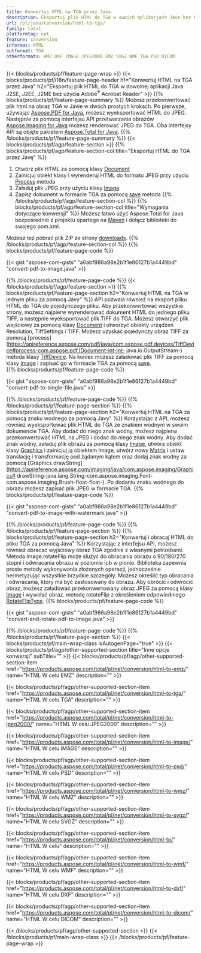 ```yaml
---
title: Konwertuj HTML na TGA przez Java
description: Eksportuj plik HTML do TGA w swoich aplikacjach Java bez korzystania z aplikacji innych firm
url: /pl/java/conversion/html-to-tga/
family: total
platformtag: net
feature: conversion
informat: HTML
outformat: TGA
otherformats: WMZ DXF IMAGE JPEG2000 EMZ SVGZ WMF TGA PSD DICOM
---
```

{{< blocks/products/pf/feature-page-wrap >}}
{{< blocks/products/pf/i18n/feature-page-header h1="Konwertuj HTML na TGA przez Java" h2="Eksportuj plik HTML do TGA w dowolnej aplikacji Java J2SE, J2EE, J2ME bez użycia Adobe<sup>&reg;</sup> Acrobat Reader" >}}
{{% blocks/products/pf/feature-page-summary %}}
Możesz przekonwertować plik html na obraz TGA w Javie w dwóch prostych krokach. Po pierwsze, używając [Aspose.PDF for Java](https://products.aspose.com/pdf/java/), możesz wyeksportować HTML do JPEG. Następnie za pomocą interfejsu API przetwarzania obrazów [Aspose.Imaging for Java](https://products.aspose.com/imaging/java/) możesz renderować JPEG do TGA. Oba interfejsy API są objęte pakietem [Aspose.Total for Java](https://products.aspose.com/total/java/).
{{% /blocks/products/pf/feature-page-summary  %}}
{{< blocks/products/pf/agp/feature-section >}}
{{% blocks/products/pf/agp/feature-section-col title="Eksportuj HTML do TGA przez Javę" %}}
1. Otwórz plik HTML za pomocą klasy [Document](https://apireference.aspose.com/pdf/java/com.aspose.pdf/Document)
2. Zainicjuj obiekt klasy i wyrenderuj HTML do formatu JPEG przy użyciu [Process](https://apireference.aspose.com/pdf/java/com.aspose.pdf.devices/JpegDevice#process-com.aspose.pdf.Page-java.io.OutputStream-) metoda
3. Załaduj plik JPEG przy użyciu klasy [Image](https://apireference.aspose.com/imaging/java/com.aspose.imaging/Image)
4. Zapisz dokument w formacie TGA za pomocą [save](https://apireference.aspose.com/imaging/java/com.aspose.imaging/Image#save-java.lang.String-com.aspose.imaging.ImageOptionsBase-) metoda
{{% /blocks/products/pf/agp/feature-section-col %}}
{{% blocks/products/pf/agp/feature-section-col title="Wymagania dotyczące konwersji" %}}
Możesz łatwo użyć Aspose.Total for Java bezpośrednio z projektu opartego na [Maven](https://repository.aspose.com/webapp/#/artifacts/browse/tree/General/repo/com/aspose/aspose-total) i dołącz biblioteki do swojego pom.xml.

Możesz też pobrać plik ZIP ze strony [downloads](https://downloads.aspose.com/total/java).
{{% /blocks/products/pf/agp/feature-section-col %}}
{{% blocks/products/pf/feature-page-code %}}

{{< gist "aspose-com-gists" "a0abf986a98e2b1f1e86127b1a4449bd" "convert-pdf-to-image.java" >}}


{{% /blocks/products/pf/feature-page-code %}}
{{< /blocks/products/pf/agp/feature-section >}}
{{% blocks/products/pf/feature-page-section  h2="Konwertuj HTML na TGA w jednym pliku za pomocą Javy" %}}
API pozwala również na eksport pliku HTML do TGA do pojedynczego pliku. Aby przekonwertować wszystkie strony, możesz najpierw wyrenderować dokument HTML do jednego pliku TIFF, a następnie wyeksportować plik TIFF do TGA. Możesz otworzyć plik wejściowy za pomocą klasy [Document](https://apireference.aspose.com/pdf/java/com.aspose.pdf/Document) i utworzyć obiekty urządzeń Resolution, TiffSettings i TIFF. Możesz uzyskać pojedynczy obraz TIFF za pomocą [process](https://apireference.aspose.com/pdf/java/com.aspose.pdf.devices/TiffDevice#process-com.aspose.pdf.IDocument-int-int- java.io.OutputStream-) metoda klasy [TiffDevice](https://apireference.aspose.com/pdf/java/com.aspose.pdf.devices/TiffDevice). Na koniec możesz załadować plik TIFF za pomocą klasy [Image](https://apireference.aspose.com/imaging/java/com.aspose.imaging/Image) i zapisać go w formacie TGA za pomocą [save](https://apireference.aspose.com/imaging/java/com.aspose.imaging/Image#save-java.lang.String-com.aspose.imaging.ImageOptionsBase-).  
{{% blocks/products/pf/feature-page-code %}}

{{< gist "aspose-com-gists" "a0abf986a98e2b1f1e86127b1a4449bd" "convert-pdf-to-single-file.java" >}}

{{% /blocks/products/pf/feature-page-code  %}}
{{% /blocks/products/pf/feature-page-section %}}
{{% blocks/products/pf/feature-page-section  h2="Konwertuj HTML na TGA za pomocą znaku wodnego za pomocą Javy" %}}
Korzystając z API, możesz również wyeksportować plik HTML do TGA ze znakiem wodnym w swoim dokumencie TGA. Aby dodać do niego znak wodny, możesz najpierw przekonwertować HTML na JPEG i dodać do niego znak wodny. Aby dodać znak wodny, załaduj plik obrazu za pomocą klasy [Image](https://apireference.aspose.com/imaging/java/com.aspose.imaging/Image), utwórz obiekt klasy [Graphics](https://apireference.aspose.com/imaging/java/com.aspose.imaging/Graphics) i zainicjuj ją obiektem Image, utwórz nowy [Matrix](https://apireference.aspose.com/imaging/java/com.aspose.imaging/Matrix) i ustaw translację i transformację pod żądanym kątem oraz dodaj znak wodny za pomocą [Graphics.drawString](https://apireference.aspose.com/imaging/java/com.aspose.imaging/Graphics# drawString-java.lang.String-com.aspose.imaging.Font-com.aspose.imaging.Brush-float-float-). Po dodaniu znaku wodnego do obrazu możesz zapisać plik JPEG w formacie TGA. 
{{% blocks/products/pf/feature-page-code %}}

{{< gist "aspose-com-gists" "a0abf986a98e2b1f1e86127b1a4449bd" "convert-pdf-to-image-with-watermark.java" >}}

{{% /blocks/products/pf/feature-page-code  %}}
{{% /blocks/products/pf/feature-page-section %}}
{{% blocks/products/pf/feature-page-section  h2="Konwertuj i obracaj HTML do pliku TGA za pomocą Java" %}}
Korzystając z interfejsu API, możesz również obracać wyjściowy obraz TGA zgodnie z własnymi potrzebami. Metoda Image.rotateFlip może służyć do obracania obrazu o 90/180/270 stopni i odwracania obrazu w poziomie lub w pionie. Biblioteka zapewnia proste metody wykonywania złożonych operacji, jednocześnie hermetyzując wszystkie brzydkie szczegóły. Możesz określić typ obracania i odwracania, który ma być zastosowany do obrazu. Aby obrócić i odwrócić obraz, możesz załadować przekonwertowany obraz JPEG za pomocą klasy [Image](https://apireference.aspose.com/imaging/java/com.aspose.imaging/Image) i wywołać obraz. metodę rotateFlip z określeniem odpowiedniego [RotateFlipType](https://apireference.aspose.com/imaging/java/com.aspose.imaging/RotateFlipType). 
{{% blocks/products/pf/feature-page-code %}}

{{< gist "aspose-com-gists" "a0abf986a98e2b1f1e86127b1a4449bd" "convert-and-rotate-pdf-to-image.java" >}}

{{% /blocks/products/pf/feature-page-code  %}}
{{% /blocks/products/pf/feature-page-section %}}
{{< blocks/products/pf/main-wrap-class isAutogenPage="true" >}}
{{< blocks/products/pf/agp/other-supported-section title="Inne opcje konwersji" subTitle="" >}}
{{< blocks/products/pf/agp/other-supported-section-item href="https://products.aspose.com/total/pl/net/conversion/html-to-emz/" name="HTML W celu EMZ" description="" >}}

{{< blocks/products/pf/agp/other-supported-section-item href="https://products.aspose.com/total/pl/net/conversion/html-to-tga/" name="HTML W celu TGA" description="" >}}

{{< blocks/products/pf/agp/other-supported-section-item href="https://products.aspose.com/total/pl/net/conversion/html-to-jpeg2000/" name="HTML W celu JPEG2000" description="" >}}

{{< blocks/products/pf/agp/other-supported-section-item href="https://products.aspose.com/total/pl/net/conversion/html-to-image/" name="HTML W celu IMAGE" description="" >}}

{{< blocks/products/pf/agp/other-supported-section-item href="https://products.aspose.com/total/pl/net/conversion/html-to-psd/" name="HTML W celu PSD" description="" >}}

{{< blocks/products/pf/agp/other-supported-section-item href="https://products.aspose.com/total/pl/net/conversion/html-to-wmz/" name="HTML W celu WMZ" description="" >}}

{{< blocks/products/pf/agp/other-supported-section-item href="https://products.aspose.com/total/pl/net/conversion/html-to-svgz/" name="HTML W celu SVGZ" description="" >}}

{{< blocks/products/pf/agp/other-supported-section-item href="https://products.aspose.com/total/pl/net/conversion/html-to/" name="HTML W celu" description="" >}}

{{< blocks/products/pf/agp/other-supported-section-item href="https://products.aspose.com/total/pl/net/conversion/html-to-wmf/" name="HTML W celu WMF" description="" >}}

{{< blocks/products/pf/agp/other-supported-section-item href="https://products.aspose.com/total/pl/net/conversion/html-to-dxf/" name="HTML W celu DXF" description="" >}}

{{< blocks/products/pf/agp/other-supported-section-item href="https://products.aspose.com/total/pl/net/conversion/html-to-dicom/" name="HTML W celu DICOM" description="" >}}


{{< /blocks/products/pf/agp/other-supported-section >}}
{{< /blocks/products/pf/main-wrap-class >}}
{{< /blocks/products/pf/feature-page-wrap >}}